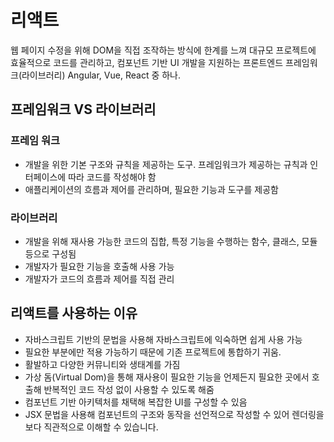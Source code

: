 # 리액트

웹 페이지 수정을 위해 DOM을 직접 조작하는 방식에 한계를 느껴 대규모 프로젝트에 효율적으로 코드를 관리하고, 컴포넌트 기반 UI 개발을 지원하는 프론트엔드 프레임워크(라이브러리) Angular, Vue, React 중 하나.

## 프레임워크 VS 라이브러리

### 프레임 워크

- 개발을 위한 기본 구조와 규칙을 제공하는 도구. 프레임워크가 제공하는 규칙과 인터페이스에 따라 코드를 작성해야 함
- 애플리케이션의 흐름과 제어를 관리하며, 필요한 기능과 도구를 제공함

### 라이브러리

- 개발을 위해 재사용 가능한 코드의 집합, 특정 기능을 수행하는 함수, 클래스, 모듈 등으로 구성됨
- 개발자가 필요한 기능을 호출해 사용 가능
- 개발자가 코드의 흐름과 제어를 직접 관리

## 리액트를 사용하는 이유

- 자바스크립트 기반의 문법을 사용해 자바스크립트에 익숙하면 쉽게 사용 가능
- 필요한 부분에만 적용 가능하기 때문에 기존 프로젝트에 통합하기 귀움.
- 활발하고 다양한 커뮤니티와 생태계를 가짐
- 가상 돔(Virtual Dom)을 통해 재사용이 필요한 기능을 언제든지 필요한 곳에서 호출해 반복적인 코드 작성 없이 사용할 수 있도록 해줌
- 컴포넌트 기반 아키텍처를 채택해 복잡한 UI를 구성할 수 있음
- JSX 문법을 사용해 컴포넌트의 구조와 동작을 선언적으로 작성할 수 있어 렌더링을 보다 직관적으로 이해할 수 있습니다.
